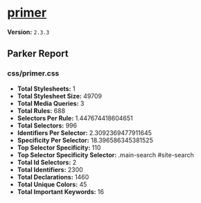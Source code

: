 # [primer]( http://primercss.io )

**Version:** `2.3.3`

## Parker Report

### css/primer.css

- **Total Stylesheets:** 1
- **Total Stylesheet Size:** 49709
- **Total Media Queries:** 3
- **Total Rules:** 688
- **Selectors Per Rule:** 1.447674418604651
- **Total Selectors:** 996
- **Identifiers Per Selector:** 2.3092369477911645
- **Specificity Per Selector:** 18.396586345381525
- **Top Selector Specificity:** 110
- **Top Selector Specificity Selector:** .main-search #site-search
- **Total Id Selectors:** 2
- **Total Identifiers:** 2300
- **Total Declarations:** 1460
- **Total Unique Colors:** 45
- **Total Important Keywords:** 16
